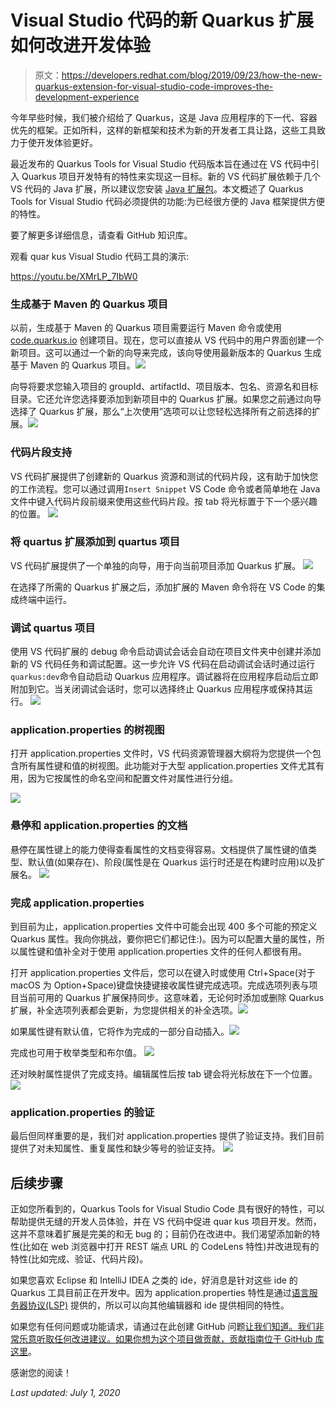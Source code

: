# Visual Studio 代码的新 Quarkus 扩展如何改进开发体验

> 原文：<https://developers.redhat.com/blog/2019/09/23/how-the-new-quarkus-extension-for-visual-studio-code-improves-the-development-experience>

今年早些时候，我们被介绍给了 Quarkus，这是 Java 应用程序的下一代、容器优先的框架。正如所料，这样的新框架和技术为新的开发者工具让路，这些工具致力于使开发体验更好。

最近发布的 Quarkus Tools for Visual Studio 代码版本旨在通过在 VS 代码中引入 Quarkus 项目开发特有的特性来实现这一目标。新的 VS 代码扩展依赖于几个 VS 代码的 Java 扩展，所以建议您安装 [Java 扩展包](https://marketplace.visualstudio.com/items?itemName=vscjava.vscode-java-pack)。本文概述了 Quarkus Tools for Visual Studio 代码必须提供的功能:为已经很方便的 Java 框架提供方便的特性。

要了解更多详细信息，请查看 GitHub 知识库。

观看 quar kus Visual Studio 代码工具的演示:

https://youtu.be/XMrLP_7IbW0

### 生成基于 Maven 的 Quarkus 项目

以前，生成基于 Maven 的 Quarkus 项目需要运行 Maven 命令或使用 [code.quarkus.io](https://code.quarkus.io/) 创建项目。现在，您可以直接从 VS 代码中的用户界面创建一个新项目。这可以通过一个新的向导来完成，该向导使用最新版本的 Quarkus 生成基于 Maven 的 Quarkus 项目。![](img/6ce227f154611d09e7b55903843f866d.png)

向导将要求您输入项目的 groupId、artifactId、项目版本、包名、资源名和目标目录。它还允许您选择要添加到新项目中的 Quarkus 扩展。如果您之前通过向导选择了 Quarkus 扩展，那么“上次使用”选项可以让您轻松选择所有之前选择的扩展。![](img/03913ecbd62d6c10915e44a1ef2069b5.png)

### 代码片段支持

VS 代码扩展提供了创建新的 Quarkus 资源和测试的代码片段，这有助于加快您的工作流程。您可以通过调用`Insert Snippet` VS Code 命令或者简单地在 Java 文件中键入代码片段前缀来使用这些代码片段。按 tab 将光标置于下一个感兴趣的位置。
![](img/273d8c35631f4da747ec94157cfef786.png)

### 将 quartus 扩展添加到 quartus 项目

VS 代码扩展提供了一个单独的向导，用于向当前项目添加 Quarkus 扩展。
![](img/f6cb1b918b32905073b58311e8145454.png)

在选择了所需的 Quarkus 扩展之后，添加扩展的 Maven 命令将在 VS Code 的集成终端中运行。

### 调试 quartus 项目

使用 VS 代码扩展的 debug 命令启动调试会话会自动在项目文件夹中创建并添加新的 VS 代码任务和调试配置。这一步允许 VS 代码在启动调试会话时通过运行`quarkus:dev`命令自动启动 Quarkus 应用程序。调试器将在应用程序启动后立即附加到它。当关闭调试会话时，您可以选择终止 Quarkus 应用程序或保持其运行。
![](img/5d7104f1cfecfc760690d3f944c71a3b.png)

### application.properties 的树视图

打开 application.properties 文件时，VS 代码资源管理器大纲将为您提供一个包含所有属性键和值的树视图。此功能对于大型 application.properties 文件尤其有用，因为它按属性的命名空间和配置文件对属性进行分组。

![](img/f3beb3e07ce75f1d1b8aed0d685eb8dd.png)

### 悬停和 application.properties 的文档

悬停在属性键上的能力使得查看属性的文档变得容易。文档提供了属性键的值类型、默认值(如果存在)、阶段(属性是在 Quarkus 运行时还是在构建时应用)以及扩展名。
![](img/13c1a703364e322db40ead06cc169ca9.png)

### 完成 application.properties

到目前为止，application.properties 文件中可能会出现 400 多个可能的预定义 Quarkus 属性。我向你挑战，要你把它们都记住:)。因为可以配置大量的属性，所以属性键和值补全对于使用 application.properties 文件的任何人都很有用。

打开 application.properties 文件后，您可以在键入时或使用 Ctrl+Space(对于 macOS 为 Option+Space)键盘快捷键接收属性键完成选项。完成选项列表与项目当前可用的 Quarkus 扩展保持同步。这意味着，无论何时添加或删除 Quarkus 扩展，补全选项列表都会更新，为您提供相关的补全选项。![](img/8fe7d8f1b7290c95801d3533906cd9ec.png)

如果属性键有默认值，它将作为完成的一部分自动插入。![](img/d1001d61423a701c1fe91aed3d2c81a6.png)

完成也可用于枚举类型和布尔值。
![](img/71c8c71983a968a80fe513458c226f5a.png)

还对映射属性提供了完成支持。编辑属性后按 tab 键会将光标放在下一个位置。
![](img/9de1eaa83f82fe958a7e7ea7274afbff.png)

### application.properties 的验证

最后但同样重要的是，我们对 application.properties 提供了验证支持。我们目前提供了对未知属性、重复属性和缺少等号的验证支持。
![](img/0efd5a3eda37b9ec01136fbb2e29b894.png)

## 后续步骤

正如您所看到的，Quarkus Tools for Visual Studio Code 具有很好的特性，可以帮助提供无缝的开发人员体验，并在 VS 代码中促进 quar kus 项目开发。然而，这并不意味着扩展是完美的和无 bug 的；目前仍在改进中。我们渴望添加新的特性(比如在 web 浏览器中打开 REST 端点 URL 的 CodeLens 特性)并改进现有的特性(比如完成、验证、代码片段)。

如果您喜欢 Eclipse 和 IntelliJ IDEA 之类的 ide，好消息是针对这些 ide 的 Quarkus 工具目前正在开发中。因为 application.properties 特性是通过[语言服务器协议(LSP)](https://microsoft.github.io/language-server-protocol/) 提供的，所以可以向其他编辑器和 ide 提供相同的特性。

如果您有任何问题或功能请求，请通过在此创建 GitHub 问题[让我们知道。我们非常乐意听取任何改进建议。如果你想为这个项目做贡献，贡献指南位于 GitHub 库](https://github.com/redhat-developer/vscode-quarkus/issues)[这里](https://github.com/redhat-developer/vscode-quarkus/blob/master/CONTRIBUTING.md)。

感谢您的阅读！

*Last updated: July 1, 2020*